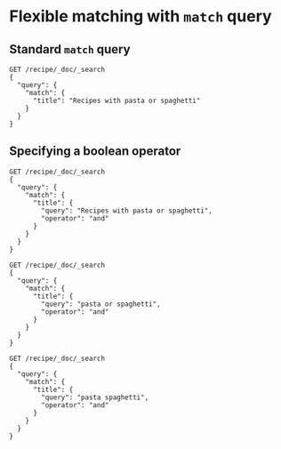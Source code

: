 # Flexible matching with `match` query

## Standard `match` query

```
GET /recipe/_doc/_search
{
  "query": {
    "match": {
      "title": "Recipes with pasta or spaghetti"
    }
  }
}
```

## Specifying a boolean operator

```
GET /recipe/_doc/_search
{
  "query": {
    "match": {
      "title": {
        "query": "Recipes with pasta or spaghetti",
        "operator": "and"
      }
    }
  }
}
```

```
GET /recipe/_doc/_search
{
  "query": {
    "match": {
      "title": {
        "query": "pasta or spaghetti",
        "operator": "and"
      }
    }
  }
}
```

```
GET /recipe/_doc/_search
{
  "query": {
    "match": {
      "title": {
        "query": "pasta spaghetti",
        "operator": "and"
      }
    }
  }
}
```